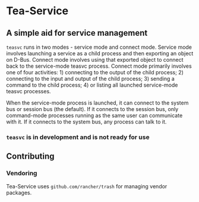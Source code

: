 # Tea-Service

## A simple aid for service management

`teasvc` runs in two modes - service mode and connect mode. Service mode involves launching a service as a child process and then exporting an object on D-Bus. Connect mode involves using that exported object to connect back to the service-mode teasvc process. Connect mode primarily involves one of four activities: 1) connecting to the output of the child process; 2) connecting to the input and output of the child process; 3) sending a command to the child process; 4) or listing all launched service-mode teasvc processes.

When the service-mode process is launched, it can connect to the system bus or session bus (the default). If it connects to the session bus, only command-mode processes running as the same user can communicate with it. If it connects to the system bus, any process can talk to it.

### `teasvc` is in development and is not ready for use

## Contributing

### Vendoring

Tea-Service uses `github.com/rancher/trash` for managing vendor packages.